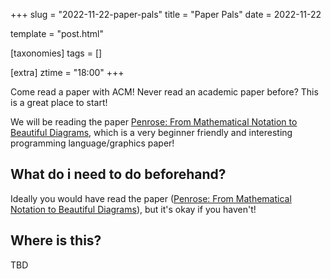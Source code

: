 +++
slug = "2022-11-22-paper-pals"
title = "Paper Pals"
date = 2022-11-22

template = "post.html"

[taxonomies]
tags = []

[extra]
ztime = "18:00"
+++

Come read a paper with ACM! Never read an academic paper before? This is a great place to start! 


<!-- more -->

We will be reading the paper [Penrose: From Mathematical Notation to Beautiful Diagrams](https://penrose.cs.cmu.edu/media/Penrose_SIGGRAPH2020a.pdf), which is a very beginner friendly and interesting programming language/graphics paper!
## What do i need to do beforehand?

Ideally you would have read the paper ([Penrose: From Mathematical Notation to Beautiful Diagrams](https://penrose.cs.cmu.edu/media/Penrose_SIGGRAPH2020a.pdf)), but it's okay if you haven't!

## Where is this?

TBD
